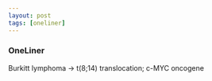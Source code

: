```yaml
---
layout: post
tags: [oneliner]
---
```



### OneLiner

Burkitt lymphoma ->  t(8;14) translocation; c-MYC oncogene
